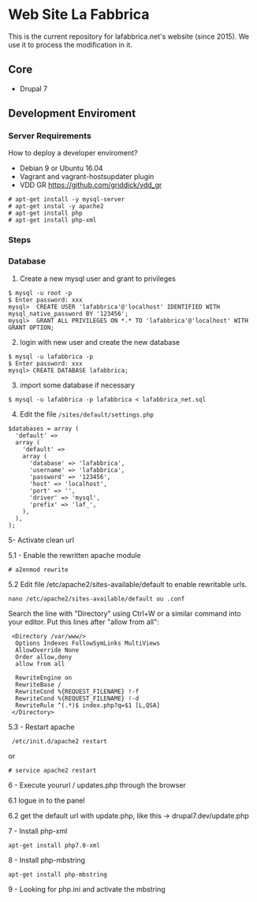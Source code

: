 # Web Site La Fabbrica

This is the current repository for lafabbrica.net's website (since 2015). We use it to process the modification in it.

## Core
* Drupal 7

## Development Enviroment

### Server Requirements
How to deploy a developer enviroment?

* Debian 9 or Ubuntu 16.04
* Vagrant and vagrant-hostsupdater plugin
* VDD GR https://github.com/griddick/vdd_gr

```
# apt-get install -y mysql-server
# apt-get instal -y apache2
# apt-get install php
# apt-get install php-xml

```
### Steps

### Database

1. Create a new mysql user and grant to privileges

```
$ mysql -u root -p
$ Enter password: xxx
mysql>  CREATE USER 'lafabbrica'@'localhost' IDENTIFIED WITH mysql_native_password BY '123456';
mysql>  GRANT ALL PRIVILEGES ON *.* TO 'lafabbrica'@'localhost' WITH GRANT OPTION;

```

2. login with new user and create the new database

```
$ mysql -u lafabbrica -p
$ Enter password: xxx
mysql> CREATE DATABASE lafabbrica;
```

3. import some database if necessary

```
$ mysql -u lafabbrica -p lafabbrica < lafabbrica_net.sql
```

4. Edit the file ```/sites/default/settings.php```

```
$databases = array (
  'default' =>
  array (
    'default' =>
    array (
      'database' => 'lafabbrica',
      'username' => 'lafabbrica',
      'password' => '123456',
      'host' => 'localhost',
      'port' => '',
      'driver' => 'mysql',
      'prefix' => 'laf_',
    ),
  ),
);

```

5- Activate clean url

5.1 - Enable the rewritten apache module

```
# a2enmod rewrite
```

5.2 Edit file /etc/apache2/sites-available/default to enable rewritable urls.

```
nano /etc/apache2/sites-available/default ou .conf
```

Search the line with "Directory" using Ctrl+W or a similar command into your editor. Put this lines after "allow from all":

```
 <Directory /var/www/>
  Options Indexes FollowSymLinks MultiViews
  AllowOverride None
  Order allow,deny
  allow from all

  RewriteEngine on
  RewriteBase /
  RewriteCond %{REQUEST_FILENAME} !-f
  RewriteCond %{REQUEST_FILENAME} !-d
  RewriteRule ^(.*)$ index.php?q=$1 [L,QSA]
 </Directory>
```

5.3 - Restart apache
```
 /etc/init.d/apache2 restart
 ```
or

```
# service apache2 restart
```

6 - Execute yoururl / updates.php through the browser

6.1 logue in to the panel 

6.2 get the default url with update.php, like this -> drupal7.dev/update.php

7 - Install php-xml

```
apt-get install php7.0-xml
```

8 - Install php-mbstring

```
apt-get install php-mbstring
```

9 - Looking for php.ini and activate the mbstring
